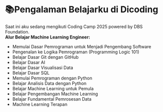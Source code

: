 # 📚Pengalaman Belajarku di Dicoding
Saat ini aku sedang mengikuti Coding Camp 2025 powered by DBS Foundation.<br>
**Alur Belajar Machine Learning Engineer:**
- Memulai Dasar Pemrograman untuk Menjadi Pengembang Software
- Pengenalan ke Logika Pemrograman (Programming Logic 101)
- Belajar Dasar Git dengan GitHub
- Belajar Dasar AI
- Belajar Dasar Visualisasi Data
- Belajar Dasar SQL
- Memulai Pemrograman dengan Python
- Belajar Analisis Data dengan Python
- Belajar Machine Learning untuk Pemula
- Belajar Pengembangan Machine Learning
- Belajar Fundamental Pemrosesan Data
- Machine Learning Terapan
